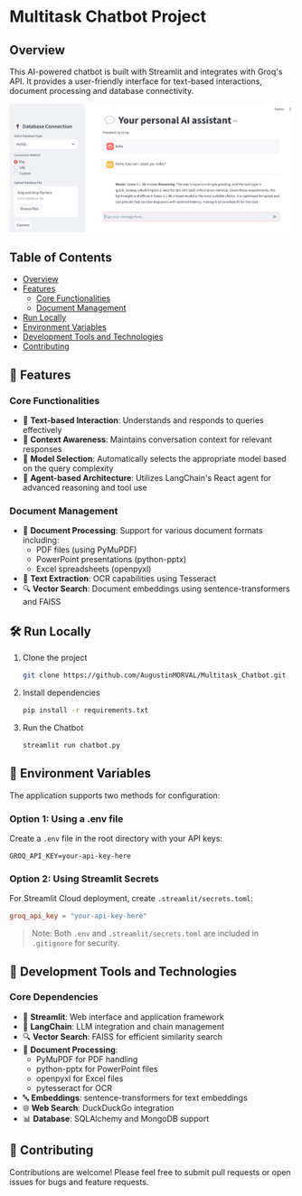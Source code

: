 # Multitask Chatbot Project

## Overview

This AI-powered chatbot is built with Streamlit and integrates with Groq's API. It provides a user-friendly interface for text-based interactions, document processing and database connectivity.

![Chatbot Interface](src/img/preview.png)

## Table of Contents
- [Overview](#overview)
- [Features](#-features)
  - [Core Functionalities](#core-functionalities)
  - [Document Management](#document-management)
- [Run Locally](#️-run-locally)
- [Environment Variables](#-environment-variables)
- [Development Tools and Technologies](#-development-tools-and-technologies)
- [Contributing](#-contributing)

## 🚀 Features

### Core Functionalities

- 💬 **Text-based Interaction**: Understands and responds to queries effectively
- 🧠 **Context Awareness**: Maintains conversation context for relevant responses
- 🎯 **Model Selection**: Automatically selects the appropriate model based on the query complexity
- 🤖 **Agent-based Architecture**: Utilizes LangChain's React agent for advanced reasoning and tool use

### Document Management

- 📄 **Document Processing**: Support for various document formats including:
  - PDF files (using PyMuPDF)
  - PowerPoint presentations (python-pptx)
  - Excel spreadsheets (openpyxl)
- 📝 **Text Extraction**: OCR capabilities using Tesseract
- 🔍 **Vector Search**: Document embeddings using sentence-transformers and FAISS

## 🛠️ Run Locally

1. Clone the project
   ```bash
   git clone https://github.com/AugustinMORVAL/Multitask_Chatbot.git
   ```

2. Install dependencies
   ```bash
   pip install -r requirements.txt
   ```

3. Run the Chatbot
   ```bash
   streamlit run chatbot.py
   ```

## 🔑 Environment Variables

The application supports two methods for configuration:

### Option 1: Using a .env file

Create a `.env` file in the root directory with your API keys:

```env
GROQ_API_KEY=your-api-key-here
```

### Option 2: Using Streamlit Secrets

For Streamlit Cloud deployment, create `.streamlit/secrets.toml`:

```toml
groq_api_key = "your-api-key-here"
```

> Note: Both `.env` and `.streamlit/secrets.toml` are included in `.gitignore` for security.

## 🧰 Development Tools and Technologies

### Core Dependencies
- 🎯 **Streamlit**: Web interface and application framework
- 🤖 **LangChain**: LLM integration and chain management
- 🔍 **Vector Search**: FAISS for efficient similarity search
- 📄 **Document Processing**: 
  - PyMuPDF for PDF handling
  - python-pptx for PowerPoint files
  - openpyxl for Excel files
  - pytesseract for OCR
- 🔤 **Embeddings**: sentence-transformers for text embeddings
- 🌐 **Web Search**: DuckDuckGo integration
- 📊 **Database**: SQLAlchemy and MongoDB support

## 🤝 Contributing

Contributions are welcome! Please feel free to submit pull requests or open issues for bugs and feature requests.
